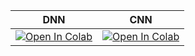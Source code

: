 



| DNN      | CNN                                                  |
|----------|------------------------------------------------------|
| [![Open In Colab](https://colab.research.google.com/assets/colab-badge.svg)](https://colab.research.google.com/github/1010code/tensorflow-reproducibility/blob/main/tensorflow-DNN.ipynb) | [![Open In Colab](https://colab.research.google.com/assets/colab-badge.svg)](https://colab.research.google.com/github/1010code/tensorflow-reproducibility/blob/main/tensorflow-CNN.ipynb) |